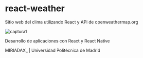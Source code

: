 # react-weather

Sitio web del clima utilizando React y API de openweathermap.org

![captura1](https://github.com/romanrios/react-weather/assets/122373737/b1c774aa-25e2-4a2a-8db8-eb2d4a1dd493)

Desarrollo de aplicaciones con React y React Native

MIRIADAX_ | Universidad Politécnica de Madrid
